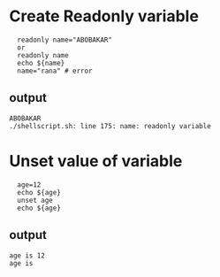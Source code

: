 # Create Readonly variable
```
  readonly name="ABOBAKAR"
  or
  readonly name
  echo ${name}
  name="rana" # error 
```
## output
```
ABOBAKAR
./shellscript.sh: line 175: name: readonly variable
```
# Unset value of variable
```
  age=12
  echo ${age}
  unset age
  echo ${age}
  ```
  ## output
  ```
 age is 12
 age is 

  ```
  